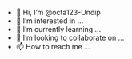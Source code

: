 - 👋 Hi, I’m @octa123-Undip
- 👀 I’m interested in ...
- 🌱 I’m currently learning ...
- 💞️ I’m looking to collaborate on ...
- 📫 How to reach me ...

<!---
octa123-Undip/octa123-Undip is a ✨ special ✨ repository because its `README.md` (this file) appears on your GitHub profile.
You can click the Preview link to take a look at your changes.
--->

